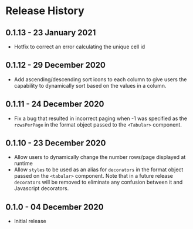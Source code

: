 # Release History

## 0.1.13 - 23 January 2021

- Hotfix to correct an error calculating the unique cell id 
## 0.1.12 - 29 December 2020

- Add ascending/descending sort icons to each column to give users the
capability to dynamically sort based on the values in a column.
## 0.1.11 - 24 December 2020

- Fix a bug that resulted in incorrect paging when -1 was specified as the 
`rowsPerPage` in the format object passed to the `<Tabular>` component.
## 0.1.10 - 23 December 2020

- Allow users to dynamically change the number rows/page displayed at runtime
- Allow `styles` to be used as an alias for `decorators` in the format object passed on the `<tabular>` component. Note that in a future release `decorators` will be removed to eliminate any confusion between it and Javascript decorators.

## 0.1.0 - 04 December 2020

- Initial release
